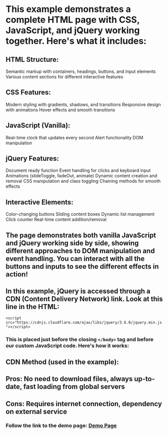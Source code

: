 # This example demonstrates a complete HTML page with CSS, JavaScript, and jQuery working together. Here's what it includes:

## HTML Structure:

Semantic markup with containers, headings, buttons, and input elements
Various content sections for different interactive features

## CSS Features:

Modern styling with gradients, shadows, and transitions
Responsive design with animations
Hover effects and smooth transitions

## JavaScript (Vanilla):

Real-time clock that updates every second
Alert functionality
DOM manipulation

## jQuery Features:

Document ready function
Event handling for clicks and keyboard input
Animations (slideToggle, fadeOut, animate)
Dynamic content creation and removal
CSS manipulation and class toggling
Chaining methods for smooth effects

## Interactive Elements:

Color-changing buttons
Sliding content boxes
Dynamic list management
Click counter
Real-time content addition/removal

## The page demonstrates both vanilla JavaScript and jQuery working side by side, showing different approaches to DOM manipulation and event handling. You can interact with all the buttons and inputs to see the different effects in action!

## In this example, jQuery is accessed through a CDN (Content Delivery Network) link. Look at this line in the HTML:

`<script src="https://cdnjs.cloudflare.com/ajax/libs/jquery/3.6.0/jquery.min.js"></script>`

### This is placed just before the closing `</body>` tag and before our custom JavaScript code. Here's how it works:

## CDN Method (used in the example):

## Pros: No need to download files, always up-to-date, fast loading from global servers

## Cons: Requires internet connection, dependency on external service

### Follow the link to the demo page: [Demo Page](https://verson-tech.github.io/jquery-demo/)
